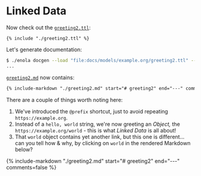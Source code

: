 <!--
    SPDX-License-Identifier: Apache-2.0

    Copyright 2024 The Enola <https://enola.dev> Authors

    Licensed under the Apache License, Version 2.0 (the "License");
    you may not use this file except in compliance with the License.
    You may obtain a copy of the License at

        https://www.apache.org/licenses/LICENSE-2.0

    Unless required by applicable law or agreed to in writing, software
    distributed under the License is distributed on an "AS IS" BASIS,
    WITHOUT WARRANTIES OR CONDITIONS OF ANY KIND, either express or implied.
    See the License for the specific language governing permissions and
    limitations under the License.
-->

# Linked Data

Now check out the [`greeting2.ttl`](greeting2.ttl):

```turtle
{% include "./greeting2.ttl" %}
```

Let's generate documentation:

```bash cd .././.././..
$ ./enola docgen --load "file:docs/models/example.org/greeting2.ttl" --output=file:///tmp/models/ --no-index
...
```

[`greeting2.md`](greeting2.md) now contains:

```markdown
{% include-markdown "./greeting2.md" start="# greeting2" end="---" comments=false %}
```

There are a couple of things worth noting here:

1. We've introduced the `@prefix` shortcut, just to avoid repeating `https://example.org`.
1. Instead of a `hello, world` string, we're now greeting an _Object,_ the `https://example.org/world` - this is what _Linked Data_ is all about!
1. That `world` object contains yet another link, but this one is different... can you tell how & why, by clicking on `world` in the rendered Markdown below?

{% include-markdown "./greeting2.md" start="# greeting2" end="---" comments=false %}
